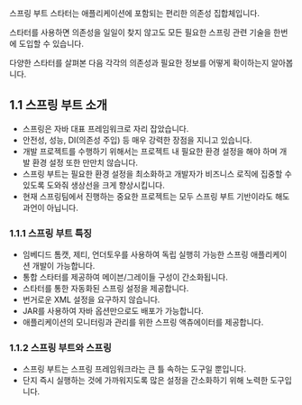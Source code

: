스프링 부트 스타터는 애플리케이션에 포함되는 편리한 의존성 집합체입니다. 

스타터를 사용하면 의존성을 일일이 찾지 않고도 모든 필요한 스프링 관련 기술을 한번에 도입할 수 있습니다.

다양한 스타터를 살펴본 다음 각각의 의존성과 필요한 정보를 어떻게 확이하는지 알아봅니다.



## 1.1 스프링 부트 소개

- 스프링은 자바 대표 프레임워크로 자리 잡았습니다.
- 안전성, 성능, DI(의존성 주입) 등 매우 강력한 장점을 지니고 있습니다.
- 개발 프로젝트를 수행하기 위해서는 프로젝트 내 필요한 환경 설정을 해야 하며 개발 환경 설정 또한 만만치 않습니다.
- 스프링 부트는 필요한 환경 설정을 최소화하고 개발자가 비즈니스 로직에 집중할 수 있도록 도와줘 생상선을 크게 향상시킵니다.
- 현재 스프링팀에서 진행하는 중요한 프로젝트는 모두 스프링 부트 기반이라도 해도 과언이 아닙니다.



### 1.1.1 스프링 부트 특징

- 임베디드 톰캣, 제티, 언더토우를 사용하여 독립 실행히 가능한 스프링 애플리케이션 개발이 가능합니다.
- 통합 스타터를 제공하여 메이븐/그레이들 구성이 간소화됩니다.
- 스타터를 통한 자동화된 스프링 설정을 제공합니다.
- 번거로운 XML 설정을 요구하지 않습니다.
- JAR를 사용하여 자바 옵션만으로도 배포가 가능합니다.
- 애플리케이션의 모니터링과 관리를 위한 스프링 액츄에이터를 제공합니다.



### 1.1.2 스프링 부트와 스프링

- 스프링 부트는 스프링 프레임워크라는 큰 틀 속하는 도구일 뿐입니다.
- 단지 즉시 실행하는 것에 가까워지도록 많은 설정을 간소화하기 위해 노력한 도구입니다.